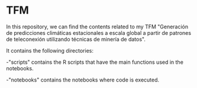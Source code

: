 # TFM
In this repository, we can find the contents related to my TFM "Generación de predicciones climáticas estacionales a escala global a partir de patrones de teleconexión utilizando técnicas de minería de datos".


It contains the following directories:

-"scripts" contains the R scripts that have the main functions used in the notebooks.

-"notebooks" contains the notebooks where code is executed.
